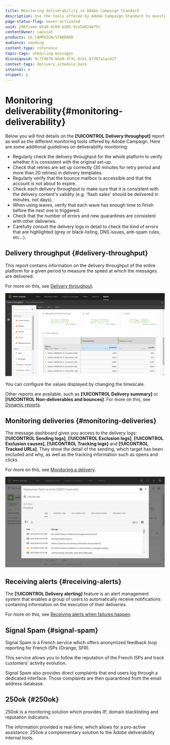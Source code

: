 ```yaml
---
title: Monitoring deliverability in Adobe Campaign Standard
description: Use the tools offered by Adobe Campaign Standard to monitor your platform's deliverability.
page-status-flag: never-activated
uuid: 286fceee-65a9-4cb9-b205-9ce5d024675c
contentOwner: sauviat
products: SG_CAMPAIGN/STANDARD
audience: sending
content-type: reference
topic-tags: sheduling-messages
discoiquuid: 9c7fd670-bba9-4f3c-8cb1-87397a1acd27
context-tags: delivery,schedule,back
internal: n
snippet: y
---
```


# Monitoring deliverability{#monitoring-deliverability}

Below you will find details on the **[!UICONTROL Delivery throughput]** report as well as the different monitoring tools offered by Adobe Campaign. Here are some additional guidelines on deliverability monitoring:
* Regularly check the delivery throughput for the whole platform to verify whether it is consistent with the original set-up.
* Check that retries are set up correctly (30 minutes for retry period and more than 20 retries) in delivery templates.
* Regularly verify that the bounce mailbox is accessible and that the account is not about to expire.
* Check each delivery throughput to make sure that it is consistent with the delivery content's validity (e.g. 'flash sales' should be delivered in minutes, not days).
* When using waves, verify that each wave has enough time to finish before the next one is triggered.
* Check that the number of errors and new quarantines are consistent with other deliveries.
* Carefully consult the delivery logs in detail to check the kind of errors that are highlighted (grey or black-listing, DNS issues, anti-spam rules, etc…).

## Delivery throughput {#delivery-throughput}

This report contains information on the delivery throughput of the entire platform for a given period to measure the speed at which the messages are delivered.

For more on this, see [Delivery throughput](../../reporting/using/delivery-throughput.md).

![](assets/delivery_reports_1.png)

You can configure the values displayed by changing the timescale.

Other reports are available, such as **[!UICONTROL Delivery summary]** or **[!UICONTROL Non-deliverables and bounces]**. For more on this, see [Dynamic reports](../../reporting/using/about-dynamic-reports.md).

## Monitoring deliveries {#monitoring-deliveries}

The message dashboard gives you access to the delivery logs: **[!UICONTROL Sending logs]**, **[!UICONTROL Exclusion logs]**, **[!UICONTROL Exclusion causes]**, **[!UICONTROL Tracking logs]** and **[!UICONTROL Tracked URLs]**. They show the detail of the sending, which target has been excluded and why, as well as the tracking information such as opens and clicks.

For more on this, see [Monitoring a delivery](../../sending/using/monitoring-a-delivery.md).

![](assets/sending_delivery1.png)

## Receiving alerts {#receiving-alerts}

The **[!UICONTROL Delivery alerting]** feature is an alert management system that enables a group of users to automatically receive notifications containing information on the execution of their deliveries.

For more on this, see [Receiving alerts when failures happen](../../sending/using/receiving-alerts-when-failures-happen.md).

## Signal Spam {#signal-spam}

Signal Spam is a French service which offers anonymized feedback loop reporting for French ISPs (Orange, SFR).

This service allows you to follow the reputation of the French ISPs and track customers' activity evolution.

Signal Spam also provides direct complaints that end users log through a dedicated interface. Those complaints are then quarantined from the email address database.

## 250ok {#250ok}

250ok is a monitoring solution which provides IP, domain blacklisting and reputation indicators.

The information provided is real-time, which allows for a pro-active assistance. 250ok a complementary solution to the Adobe deliverability internal tools.
